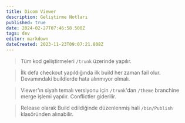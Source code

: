 ```yaml
---
title: Dicom Viewer
description: Geliştirme Notları
published: true
date: 2024-02-27T07:46:58.500Z
tags: dev
editor: markdown
dateCreated: 2023-11-23T09:07:21.808Z
---
```


>Tüm kod geliştirmeleri `/trunk` üzerinde yapılır.

>İlk defa checkout yapıldığında ilk build her zaman fail olur. Devamındaki buildlerde hata alınmıyor olmalı.

>Viewer'ın siyah temalı versiyonu için `/trunk`'dan `/theme` branchine merge işlemi yapılır. Conflictler giderilir.

>Release olarak Build edildiğinde düzenlenmiş hali `/bin/Publish` klasöründen alınabilir.
